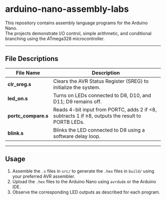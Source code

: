 # arduino-nano-assembly-labs

This repository contains assembly language programs for the Arduino Nano.  
The projects demonstrate I/O control, simple arithmetic, and conditional branching using the ATmega328 microcontroller.

---

## File Descriptions

| File Name          | Description |
|-------------------|-------------|
| **clr_sreg.s**      | Clears the AVR Status Register (SREG) to initialize the system. |
| **led_on.s**        | Turns on LEDs connected to D8, D10, and D11; D9 remains off. |
| **portc_compare.s** | Reads 4-bit input from PORTC, adds 2 if <8, subtracts 1 if ≥8, outputs the result to PORTB LEDs. |
| **blink.s**         | Blinks the LED connected to D8 using a software delay loop. |

---

## Usage

1. Assemble the `.s` files in `src/` to generate the `.hex` files in `build/` using your preferred AVR assembler.
2. Upload the `.hex` files to the Arduino Nano using `avrdude` or the Arduino IDE.
3. Observe the corresponding LED outputs as described for each program.
